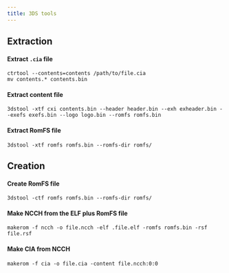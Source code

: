 ```yaml
---
title: 3DS tools
---
```


## Extraction

#### Extract `.cia` file

```
ctrtool --contents=contents /path/to/file.cia
mv contents.* contents.bin
```

#### Extract content file

```
3dstool -xtf cxi contents.bin --header header.bin --exh exheader.bin --exefs exefs.bin --logo logo.bin --romfs romfs.bin
```

#### Extract RomFS file

```
3dstool -xtf romfs romfs.bin --romfs-dir romfs/
```

## Creation

#### Create RomFS file

```
3dstool -ctf romfs romfs.bin --romfs-dir romfs/
```

#### Make NCCH from the ELF plus RomFS file

```
makerom -f ncch -o file.ncch -elf .file.elf -romfs romfs.bin -rsf file.rsf
```

#### Make CIA from NCCH

```
makerom -f cia -o file.cia -content file.ncch:0:0
```
